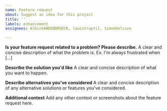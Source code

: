 ```yaml
---
name: Feature request
about: Suggest an idea for this project
title: ''
labels: enhancement
assignees: AlbinVANDENBROECK, louistruptil, SimonDelcuze

---
```


**Is your feature request related to a problem? Please describe.**
A clear and concise description of what the problem is. Ex. I'm always frustrated when [...]

**Describe the solution you'd like**
A clear and concise description of what you want to happen.

**Describe alternatives you've considered**
A clear and concise description of any alternative solutions or features you've considered.

**Additional context**
Add any other context or screenshots about the feature request here.
